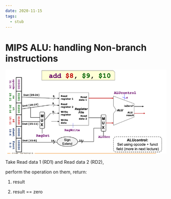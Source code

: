 ```yaml
---
date: 2020-11-15
tags: 
  - stub
---
```


# MIPS ALU: handling Non-branch instructions

![](./static/mips-alu-non-branch-inst.png)

Take Read data 1 (RD1) and Read data 2 (RD2),

perform the operation on them, return:

1. result 

2. result == zero
